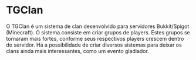 # TGClan
O TGClan é um sistema de clan desenvolvido para servidores Bukkit/Spigot (Minecraft). O sistema consiste em criar grupos de players. Estes grupos se tornaram mais fortes, conforme seus respectivos players crescem dentro do servidor. Há a possibilidade de criar diversos sistemas para deixar os clans ainda mais interessantes, como um evento gladiador.
